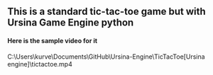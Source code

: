 ## This is a standard tic-tac-toe game but with Ursina Game Engine python


#### Here is the sample video for it

C:\Users\kurve\Documents\GitHub\Ursina-Engine\TicTacToe[Ursina engine]\tictactoe.mp4
